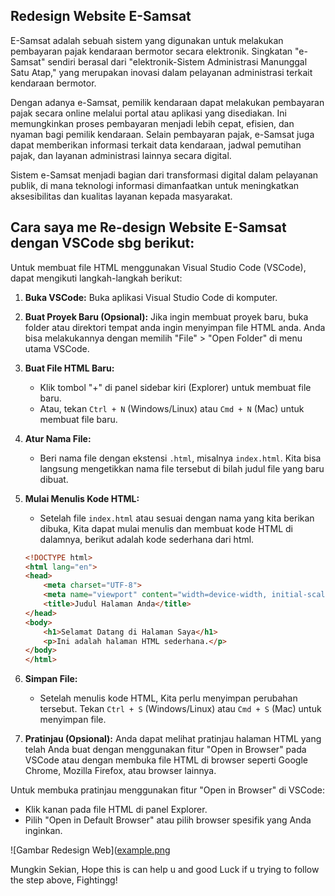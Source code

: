  ## Redesign Website E-Samsat   
E-Samsat adalah sebuah sistem yang digunakan untuk melakukan pembayaran pajak kendaraan bermotor secara elektronik. Singkatan "e-Samsat" sendiri berasal dari "elektronik-Sistem Administrasi Manunggal Satu Atap," yang merupakan inovasi dalam pelayanan administrasi terkait kendaraan bermotor.

Dengan adanya e-Samsat, pemilik kendaraan dapat melakukan pembayaran pajak secara online melalui portal atau aplikasi yang disediakan. Ini memungkinkan proses pembayaran menjadi lebih cepat, efisien, dan nyaman bagi pemilik kendaraan. Selain pembayaran pajak, e-Samsat juga dapat memberikan informasi terkait data kendaraan, jadwal pemutihan pajak, dan layanan administrasi lainnya secara digital.

Sistem e-Samsat menjadi bagian dari transformasi digital dalam pelayanan publik, di mana teknologi informasi dimanfaatkan untuk meningkatkan aksesibilitas dan kualitas layanan kepada masyarakat.

## Cara saya me Re-design Website E-Samsat dengan VSCode sbg berikut:
Untuk membuat file HTML menggunakan Visual Studio Code (VSCode), dapat mengikuti langkah-langkah berikut:

1. **Buka VSCode:** Buka aplikasi Visual Studio Code di komputer.

2. **Buat Proyek Baru (Opsional):** Jika ingin membuat proyek baru, buka folder atau direktori tempat anda ingin menyimpan file HTML anda. Anda bisa melakukannya dengan memilih "File" > "Open Folder" di menu utama VSCode.

3. **Buat File HTML Baru:**
   - Klik tombol "+" di panel sidebar kiri (Explorer) untuk membuat file baru.
   - Atau, tekan `Ctrl + N` (Windows/Linux) atau `Cmd + N` (Mac) untuk membuat file baru.

4. **Atur Nama File:**
   - Beri nama file dengan ekstensi `.html`, misalnya `index.html`. Kita bisa langsung mengetikkan nama file tersebut di bilah judul file yang baru dibuat.

5. **Mulai Menulis Kode HTML:**
   - Setelah file `index.html` atau sesuai dengan nama yang kita berikan dibuka, Kita dapat mulai menulis dan membuat kode HTML di dalamnya, berikut adalah kode sederhana dari html.

   ```html
   <!DOCTYPE html>
   <html lang="en">
   <head>
       <meta charset="UTF-8">
       <meta name="viewport" content="width=device-width, initial-scale=1.0">
       <title>Judul Halaman Anda</title>
   </head>
   <body>
       <h1>Selamat Datang di Halaman Saya</h1>
       <p>Ini adalah halaman HTML sederhana.</p>
   </body>
   </html>
   ```
   
6. **Simpan File:**
   - Setelah menulis kode HTML, Kita perlu menyimpan perubahan tersebut. Tekan `Ctrl + S` (Windows/Linux) atau `Cmd + S` (Mac) untuk menyimpan file.

7. **Pratinjau (Opsional):** Anda dapat melihat pratinjau halaman HTML yang telah Anda buat dengan menggunakan fitur "Open in Browser" pada VSCode atau dengan membuka file HTML di browser seperti Google Chrome, Mozilla Firefox, atau browser lainnya.

Untuk membuka pratinjau menggunakan fitur "Open in Browser" di VSCode:
- Klik kanan pada file HTML di panel Explorer.
- Pilih "Open in Default Browser" atau pilih browser spesifik yang Anda inginkan.

![Gambar Redesign Web]([example.png](https://github.com/asaalsabilaaa/Annisa-Salsabila-Redesign/blob/main/Media/Screenshot%20(931).png)

Mungkin Sekian, Hope this is can help u and good Luck if u trying to follow the step above, Fightingg!
